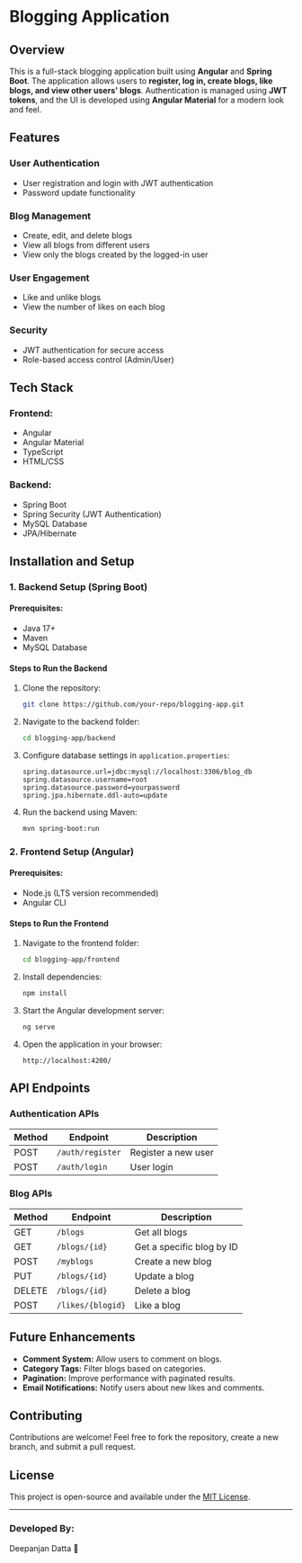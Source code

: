 # Blogging Application

## Overview
This is a full-stack blogging application built using **Angular** and **Spring Boot**. The application allows users to **register, log in, create blogs, like blogs, and view other users' blogs**. Authentication is managed using **JWT tokens**, and the UI is developed using **Angular Material** for a modern look and feel.

## Features
### **User Authentication**
- User registration and login with JWT authentication
- Password update functionality

### **Blog Management**
- Create, edit, and delete blogs
- View all blogs from different users
- View only the blogs created by the logged-in user

### **User Engagement**
- Like and unlike blogs
- View the number of likes on each blog

### **Security**
- JWT authentication for secure access
- Role-based access control (Admin/User)

## Tech Stack
### **Frontend:**
- Angular
- Angular Material
- TypeScript
- HTML/CSS

### **Backend:**
- Spring Boot
- Spring Security (JWT Authentication)
- MySQL Database
- JPA/Hibernate

## Installation and Setup
### **1. Backend Setup (Spring Boot)**
#### **Prerequisites:**
- Java 17+
- Maven
- MySQL Database

#### **Steps to Run the Backend**
1. Clone the repository:
   ```sh
   git clone https://github.com/your-repo/blogging-app.git
   ```
2. Navigate to the backend folder:
   ```sh
   cd blogging-app/backend
   ```
3. Configure database settings in `application.properties`:
   ```properties
   spring.datasource.url=jdbc:mysql://localhost:3306/blog_db
   spring.datasource.username=root
   spring.datasource.password=yourpassword
   spring.jpa.hibernate.ddl-auto=update
   ```
4. Run the backend using Maven:
   ```sh
   mvn spring-boot:run
   ```

### **2. Frontend Setup (Angular)**
#### **Prerequisites:**
- Node.js (LTS version recommended)
- Angular CLI

#### **Steps to Run the Frontend**
1. Navigate to the frontend folder:
   ```sh
   cd blogging-app/frontend
   ```
2. Install dependencies:
   ```sh
   npm install
   ```
3. Start the Angular development server:
   ```sh
   ng serve
   ```
4. Open the application in your browser:
   ```
   http://localhost:4200/
   ```

## API Endpoints
### **Authentication APIs**
| Method | Endpoint          | Description         |
|--------|------------------|---------------------|
| POST   | `/auth/register` | Register a new user |
| POST   | `/auth/login`    | User login          |

### **Blog APIs**
| Method | Endpoint         | Description                        |
|--------|------------------|------------------------------------|
| GET    | `/blogs`         | Get all blogs                      |
| GET    | `/blogs/{id}`    | Get a specific blog by ID          |
| POST   | `/myblogs`       | Create a new blog                  |
| PUT    | `/blogs/{id}`    | Update a blog                      |
| DELETE | `/blogs/{id}`    | Delete a blog                      |
| POST   | `/likes/{blogid}`| Like a blog                        |

## Future Enhancements
- **Comment System:** Allow users to comment on blogs.
- **Category Tags:** Filter blogs based on categories.
- **Pagination:** Improve performance with paginated results.
- **Email Notifications:** Notify users about new likes and comments.

## Contributing
Contributions are welcome! Feel free to fork the repository, create a new branch, and submit a pull request.

## License
This project is open-source and available under the [MIT License](LICENSE).

---
### **Developed By:**
Deepanjan Datta  🚀

